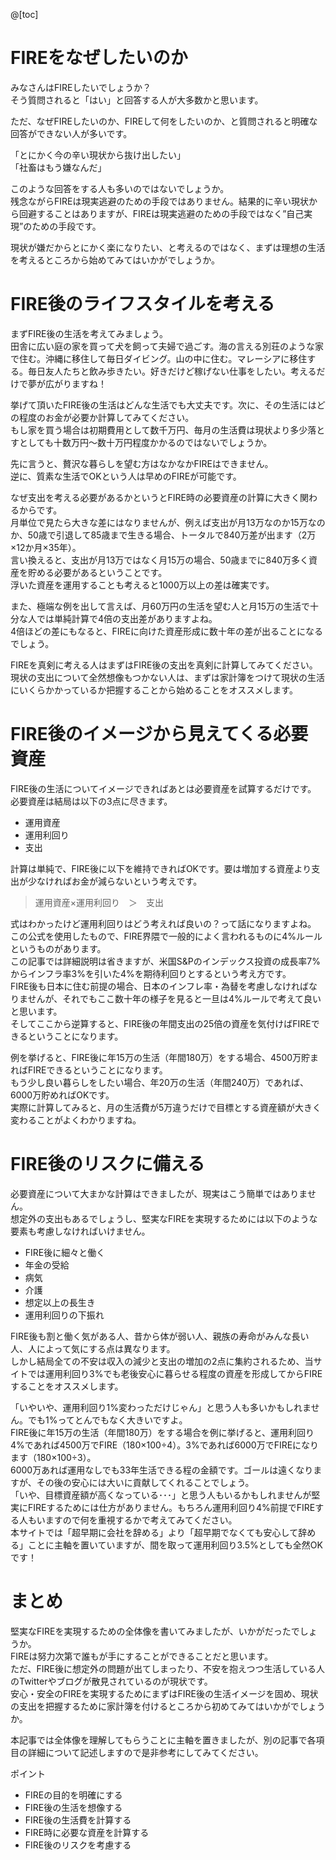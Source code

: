 @[toc]

# FIREをなぜしたいのか

みなさんはFIREしたいでしょうか？  
そう質問されると「はい」と回答する人が大多数かと思います。  

ただ、なぜFIREしたいのか、FIREして何をしたいのか、と質問されると明確な回答ができない人が多いです。

「とにかく今の辛い現状から抜け出したい」  
「社畜はもう嫌なんだ」

このような回答をする人も多いのではないでしょうか。  
残念ながらFIREは現実逃避のための手段ではありません。結果的に辛い現状から回避することはありますが、FIREは現実逃避のための手段ではなく”自己実現”のための手段です。

現状が嫌だからとにかく楽になりたい、と考えるのではなく、まずは理想の生活を考えるところから始めてみてはいかがでしょうか。

# FIRE後のライフスタイルを考える

まずFIRE後の生活を考えてみましょう。  
田舎に広い庭の家を買って犬を飼って夫婦で過ごす。海の言える別荘のような家で住む。沖縄に移住して毎日ダイビング。山の中に住む。マレーシアに移住する。毎日友人たちと飲み歩きたい。好きだけど稼げない仕事をしたい。考えるだけで夢が広がりますね！

挙げて頂いたFIRE後の生活はどんな生活でも大丈夫です。次に、その生活にはどの程度のお金が必要か計算してみてください。  
もし家を買う場合は初期費用として数千万円、毎月の生活費は現状より多少落とすとしても十数万円～数十万円程度かかるのではないでしょうか。

先に言うと、贅沢な暮らしを望む方はなかなかFIREはできません。  
逆に、質素な生活でOKという人は早めのFIREが可能です。

なぜ支出を考える必要があるかというとFIRE時の必要資産の計算に大きく関わるからです。  
月単位で見たら大きな差にはなりませんが、例えば支出が月13万なのか15万なのか、50歳で引退して85歳まで生きる場合、トータルで840万差が出ます（2万×12か月×35年）。  
言い換えると、支出が月13万ではなく月15万の場合、50歳までに840万多く資産を貯める必要があるということです。  
浮いた資産を運用することも考えると1000万以上の差は確実です。

また、極端な例を出して言えば、月60万円の生活を望む人と月15万の生活で十分な人では単純計算で4倍の支出差がありますよね。  
4倍ほどの差にもなると、FIREに向けた資産形成に数十年の差が出ることになるでしょう。

FIREを真剣に考える人はまずはFIRE後の支出を真剣に計算してみてください。  
現状の支出について全然想像もつかない人は、まずは家計簿をつけて現状の生活にいくらかかっているか把握することから始めることをオススメします。


# FIRE後のイメージから見えてくる必要資産

FIRE後の生活についてイメージできればあとは必要資産を試算するだけです。  
必要資産は結局は以下の3点に尽きます。

- 運用資産
- 運用利回り
- 支出

計算は単純で、FIRE後に以下を維持できればOKです。要は増加する資産より支出が少なければお金が減らないという考えです。

> 運用資産×運用利回り　＞　支出

式はわかったけど運用利回りはどう考えれば良いの？って話になりますよね。  
この公式を使用したもので、FIRE界隈で一般的によく言われるものに4%ルールというものがあります。  
この記事では詳細説明は省きますが、米国S&Pのインデックス投資の成長率7%からインフラ率3%を引いた4%を期待利回りとするという考え方です。  
FIRE後も日本に住む前提の場合、日本のインフレ率・為替を考慮しなければなりませんが、それでもここ数十年の様子を見ると一旦は4%ルールで考えて良いと思います。  
そしてここから逆算すると、FIRE後の年間支出の25倍の資産を気付けばFIREできるということになります。

例を挙げると、FIRE後に年15万の生活（年間180万）をする場合、4500万貯まればFIREできるということになります。  
もう少し良い暮らしをしたい場合、年20万の生活（年間240万）であれば、6000万貯めればOKです。  
実際に計算してみると、月の生活費が5万違うだけで目標とする資産額が大きく変わることがよくわかりますね。


# FIRE後のリスクに備える

必要資産について大まかな計算はできましたが、現実はこう簡単ではありません。  
想定外の支出もあるでしょうし、堅実なFIREを実現するためには以下のような要素も考慮しなければいけません。

- FIRE後に細々と働く
- 年金の受給
- 病気
- 介護
- 想定以上の長生き
- 運用利回りの下振れ

FIRE後も割と働く気がある人、昔から体が弱い人、親族の寿命がみんな長い人、人によって気にする点は異なります。  
しかし結局全ての不安は収入の減少と支出の増加の2点に集約されるため、当サイトでは運用利回り3%でも老後安心に暮らせる程度の資産を形成してからFIREすることをオススメします。

「いやいや、運用利回り1%変わっただけじゃん」と思う人も多いかもしれません。でも1%ってとんでもなく大きいですよ。  
FIRE後に年15万の生活（年間180万）をする場合を例に挙げると、運用利回り4%であれば4500万でFIRE（180×100÷4）。3%であれば6000万でFIREになります（180×100÷3）。  
6000万あれば運用なしでも33年生活できる程の金額です。ゴールは遠くなりますが、その後の安心には大いに貢献してくれることでしょう。  
「いや、目標資産額が高くなっている･･･」と思う人もいるかもしれませんが堅実にFIREするためには仕方がありません。もちろん運用利回り4%前提でFIREする人もいますので何を重視するかで考えてみてください。  
本サイトでは「超早期に会社を辞める」より「超早期でなくても安心して辞める」ことに主軸を置いていますが、間を取って運用利回り3.5%としても全然OKです！


# まとめ

堅実なFIREを実現するための全体像を書いてみましたが、いかがだったでしょうか。  
FIREは努力次第で誰もが手にすることができることだと思います。  
ただ、FIRE後に想定外の問題が出てしまったり、不安を抱えつつ生活している人のTwitterやブログが散見されているのが現状です。  
安心・安全のFIREを実現するためにまずはFIRE後の生活イメージを固め、現状の支出を把握するために家計簿を付けるところから初めてみてはいかがでしょうか。

本記事では全体像を理解してもらうことに主軸を置きましたが、別の記事で各項目の詳細について記述しますので是非参考にしてみてください。

ポイント
- FIREの目的を明確にする
- FIRE後の生活を想像する
- FIRE後の生活費を計算する
- FIRE時に必要な資産を計算する
- FIRE後のリスクを考慮する
